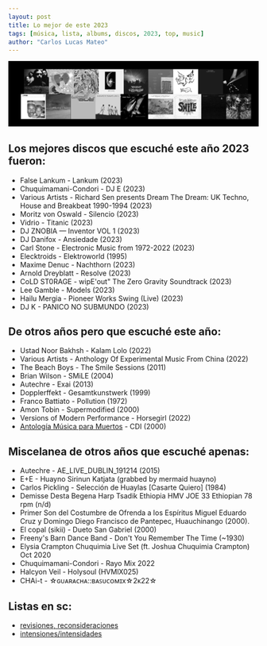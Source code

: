 ```yaml
---
layout: post
title: Lo mejor de este 2023
tags: [música, lista, albums, discos, 2023, top, music]
author: "Carlos Lucas Mateo"
---
```


![cover-art-2023](/images/mejor-2023-m.jpg)

## Los mejores **discos** que escuché este año 2023 fueron:

- False Lankum - Lankum (2023)
- Chuquimamani-Condori - DJ E (2023)
- Various Artists - Richard Sen presents Dream The Dream: UK Techno, House and Breakbeat 1990-1994 (2023)
- Moritz von Oswald - Silencio (2023)
- Vidrio - Titanic (2023)
- DJ ZNOBIA — Inventor VOL 1 (2023)
- DJ Danifox - Ansiedade (2023)
- Carl Stone - Electronic Music from 1972-2022 (2023)
- Elecktroids - Elektroworld (1995)
- Maxime Denuc - Nachthorn (2023)
- Arnold Dreyblatt - Resolve (2023)
- CoLD ST0RAGE - wipE'out" The Zero Gravity Soundtrack (2023)
- Lee Gamble - Models (2023)
- Hailu Mergia - Pioneer Works Swing (Live) (2023)
- DJ K - PANICO NO SUBMUNDO (2023)


## De **otros años** pero que escuché este año:

- Ustad Noor Bakhsh - Kalam Lolo (2022)
- Various Artists - Anthology Of Experimental Music From China (2022)
- The Beach Boys - The Smile Sessions (2011) 
- Brian Wilson - SMiLE (2004)
- Autechre - Exai (2013)
- Dopplerffekt - Gesamtkunstwerk (1999)
- Franco Battiato - Pollution (1972)
- Amon Tobin - Supermodified (2000)
- Versions of Modern Performance - Horsegirl (2022)
- [Antología Música para Muertos](https://macuala.blogspot.com/2009/11/musica-para-muertos-antologia-cdi.html) - CDI (2000)

## Miscelanea de otros años que escuché apenas:

- Autechre - AE_LIVE_DUBLIN_191214 (2015)
- E+E - Huayno Sirinun Katjata (grabbed by mermaid huayno)
- Carlos Pickling - Selección de Huaylas [Casarte Quiero] (1984)
- Demisse Desta Begena Harp Tsadik Ethiopia HMV JOE 33 Ethiopian 78 rpm (n/d)
- Primer Son del Costumbre de Ofrenda a los Espíritus Miguel Eduardo Cruz y Domingo Diego Francisco de Pantepec, Huauchinango (2000).
- El copal (sikii) - Dueto San Gabriel (2000)
- Freeny's Barn Dance Band - Don't You Remember The Time (~1930)
- Elysia Crampton Chuquimia Live Set (ft. Joshua Chuquimia Crampton) Oct 2020
- Chuquimamani-Condori - Rayo Mix 2022
- Halcyon Veil - Holysoul (HVMlX025)
- CHAi-t - ☆ɢᴜᴀʀᴀᴄʜᴀ::ʙᴀꜱᴜᴄᴏᴍɪx☆2ᴋ22☆

## Listas en sc:

- [revisiones, reconsideraciones](https://soundcloud.com/c-lucmat/sets/alteraciones)
- [intensiones/intensidades](https://soundcloud.com/c-lucmat/sets/intenciones-intensidades)
